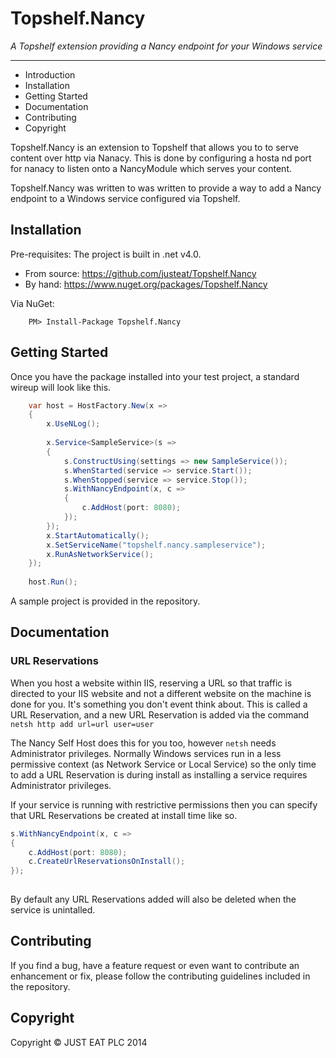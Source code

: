 Topshelf.Nancy
==========
_A Topshelf extension providing a Nancy endpoint for your Windows service_

---

* Introduction
* Installation
* Getting Started
* Documentation
* Contributing
* Copyright

Topshelf.Nancy is an extension to Topshelf that allows you to to serve content over http via Nanacy.  This is done by configuring a hosta nd port for nanacy to listen onto a NancyModule which serves your content.

Topshelf.Nancy was written to was written to provide a way to add a Nancy endpoint to a Windows service configured via Topshelf.

## Installation

Pre-requisites: The project is built in .net v4.0.

* From source: https://github.com/justeat/Topshelf.Nancy
* By hand: https://www.nuget.org/packages/Topshelf.Nancy

Via NuGet:

		PM> Install-Package Topshelf.Nancy


## Getting Started

Once you have the package installed into your test project, a standard wireup will look like this.

```csharp
	var host = HostFactory.New(x =>
	{
	    x.UseNLog();
	    
	    x.Service<SampleService>(s =>
	    {
	        s.ConstructUsing(settings => new SampleService());
	        s.WhenStarted(service => service.Start());
	        s.WhenStopped(service => service.Stop());
	        s.WithNancyEndpoint(x, c =>
	        {
	            c.AddHost(port: 8080);
	        });
	    });
	    x.StartAutomatically();
	    x.SetServiceName("topshelf.nancy.sampleservice");
	    x.RunAsNetworkService();
	});
	
	host.Run();
```
A sample project is provided in the repository.

## Documentation

### URL Reservations

When you host a website within IIS, reserving a URL so that traffic is directed to your IIS website and not a different website on the machine is done for you.  It's something you don't event think about. This is called a URL Reservation, and a new URL Reservation is added via the command `netsh http add url=url user=user`

The Nancy Self Host does this for you too, however `netsh` needs Administrator privileges. Normally Windows services run in a less permissive context (as Network Service or Local Service) so the only time to add a URL Reservation is during install as installing a service requires Administrator privileges.  

If your service is running with restrictive permissions then you can specify that URL Reservations be created at install time like so. 

```csharp
s.WithNancyEndpoint(x, c =>
{
    c.AddHost(port: 8080);
	c.CreateUrlReservationsOnInstall();
});
	
```

By default any URL Reservations added will also be deleted when the service is unintalled.

## Contributing

If you find a bug, have a feature request or even want to contribute an enhancement or fix, please follow the contributing guidelines included in the repository.


## Copyright

Copyright © JUST EAT PLC 2014
